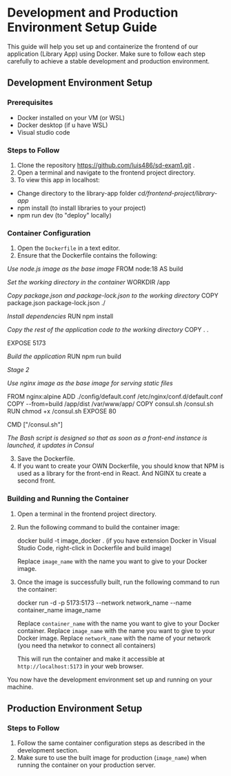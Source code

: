 # Development and Production Environment Setup Guide

This guide will help you set up and containerize the frontend of our application (Library App) using Docker. Make sure to follow each step carefully to achieve a stable development and production environment.

## Development Environment Setup

### Prerequisites

- Docker installed on your VM (or WSL)
- Docker desktop (if u have WSL)
- Visual studio code 

### Steps to Follow

1. Clone the repository https://github.com/luis486/sd-exam1.git .
2. Open a terminal and navigate to the frontend project directory.
3. To view this app in localhost:
  + Change directory to the library-app folder *cd/frontend-project/library-app*
  + npm install (to install libraries to your project)
  + npm run dev (to "deploy" locally)


### Container Configuration

1. Open the `Dockerfile` in a text editor.
2. Ensure that the Dockerfile contains the following:

_Use node.js image as the base image_
FROM node:18 AS build

_Set the working directory in the container_
WORKDIR /app

_Copy package.json and package-lock.json to the working directory_
COPY package.json package-lock.json ./

_Install dependencies_
RUN npm install

_Copy the rest of the application code to the working directory_
COPY . .

EXPOSE 5173

_Build the application_
RUN npm run build 

_Stage 2_

_Use nginx image as the base image for serving static files_

FROM nginx:alpine
ADD ./config/default.conf /etc/nginx/conf.d/default.conf
COPY --from=build /app/dist /var/www/app/
COPY consul.sh /consul.sh
RUN chmod +x /consul.sh
EXPOSE 80

CMD ["/consul.sh"]

_The Bash script is designed so that as soon as a front-end instance is launched, it updates in Consul_
   

3. Save the Dockerfile.
4. If you want to create your OWN Dockerfile, you should know that NPM is used as a library for the front-end in React. And NGINX tu create a second front.

### Building and Running the Container

1. Open a terminal in the frontend project directory.
2. Run the following command to build the container image:
   
   docker build -t image_docker .
   (if you have extension Docker in Visual Studio Code, right-click in Dockerfile and build image)

   Replace `image_name` with the name you want to give to your Docker image.

3. Once the image is successfully built, run the following command to run the container:

   docker run -d -p 5173:5173 --network network_name --name container_name image_name 
   
    Replace `container_name` with the name you want to give to your Docker container.
    Replace `image_name` with the name you want to give to your Docker image.
    Replace `network_name` with the name of your network (you need tha netwkor to connect all containers)

   This will run the container and make it accessible at `http://localhost:5173` in your web browser.

You now have the development environment set up and running on your machine.

## Production Environment Setup

### Steps to Follow

1. Follow the same container configuration steps as described in the development section.
2. Make sure to use the built image for production (`image_name`) when running the container on your production server.
